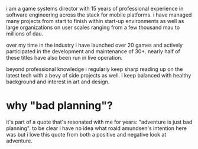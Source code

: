 i am a game systems director with 15 years of professional experience in software engineering across the stack for
mobile platforms. i have managed many projects from start to finish within start-up environments as well as large
organizations on user scales ranging from a few thousand mau to millions of dau.

over my time in the industry i have launched over 20 games and actively participated in the development and
maintenance of 30+. nearly half of these titles have also been run in live operation.

beyond professional knowledge i regularly keep sharp reading up on the latest tech with a bevy of side projects as
well. i keep balanced with healthy background and interest in art and design.

# why "bad planning"?
it's part of a quote that's resonated with me for years: "adventure is just bad planning". to be clear i have no idea
what roald amundsen's intention here was but i love this quote from both a positive and negative look at adventure.